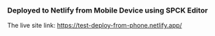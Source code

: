 ### Deployed to Netlify from Mobile Device using SPCK Editor

The live site link: https://test-deploy-from-phone.netlify.app/
